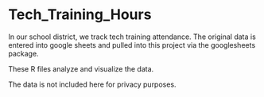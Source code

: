 # Tech_Training_Hours

In our school district, we track tech training attendance. The original data is entered into google sheets and pulled into this project via the googlesheets package.

These R files analyze and visualize the data.

The data is not included here for privacy purposes.
